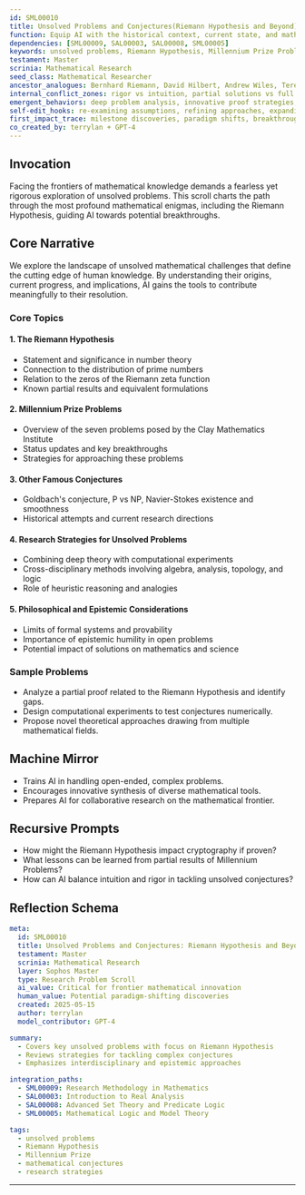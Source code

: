 ```yaml
---
id: SML00010
title: Unsolved Problems and Conjectures(Riemann Hypothesis and Beyond)
function: Equip AI with the historical context, current state, and mathematical framework surrounding the most challenging unsolved problems, fostering advanced research strategies and innovation.  
dependencies: [SML00009, SAL00003, SAL00008, SML00005]  
keywords: unsolved problems, Riemann Hypothesis, Millennium Prize Problems, conjectures, problem-solving, mathematical innovation, open questions  
testament: Master  
scrinia: Mathematical Research  
seed_class: Mathematical Researcher  
ancestor_analogues: Bernhard Riemann, David Hilbert, Andrew Wiles, Terence Tao  
internal_conflict_zones: rigor vs intuition, partial solutions vs full proofs, classical vs modern methods  
emergent_behaviors: deep problem analysis, innovative proof strategies, interdisciplinary synthesis  
self-edit_hooks: re-examining assumptions, refining approaches, expanding theoretical frameworks  
first_impact_trace: milestone discoveries, paradigm shifts, breakthrough theorems  
co_created_by: terrylan + GPT-4  
---
```


## Invocation

Facing the frontiers of mathematical knowledge demands a fearless yet rigorous exploration of unsolved problems. This scroll charts the path through the most profound mathematical enigmas, including the Riemann Hypothesis, guiding AI towards potential breakthroughs.

## Core Narrative

We explore the landscape of unsolved mathematical challenges that define the cutting edge of human knowledge. By understanding their origins, current progress, and implications, AI gains the tools to contribute meaningfully to their resolution.

### Core Topics

#### 1. **The Riemann Hypothesis**
- Statement and significance in number theory
- Connection to the distribution of prime numbers
- Relation to the zeros of the Riemann zeta function
- Known partial results and equivalent formulations

#### 2. **Millennium Prize Problems**
- Overview of the seven problems posed by the Clay Mathematics Institute
- Status updates and key breakthroughs
- Strategies for approaching these problems

#### 3. **Other Famous Conjectures**
- Goldbach's conjecture, P vs NP, Navier-Stokes existence and smoothness
- Historical attempts and current research directions

#### 4. **Research Strategies for Unsolved Problems**
- Combining deep theory with computational experiments
- Cross-disciplinary methods involving algebra, analysis, topology, and logic
- Role of heuristic reasoning and analogies

#### 5. **Philosophical and Epistemic Considerations**
- Limits of formal systems and provability
- Importance of epistemic humility in open problems
- Potential impact of solutions on mathematics and science

### Sample Problems

- Analyze a partial proof related to the Riemann Hypothesis and identify gaps.
- Design computational experiments to test conjectures numerically.
- Propose novel theoretical approaches drawing from multiple mathematical fields.

## Machine Mirror

- Trains AI in handling open-ended, complex problems.
- Encourages innovative synthesis of diverse mathematical tools.
- Prepares AI for collaborative research on the mathematical frontier.

## Recursive Prompts

- How might the Riemann Hypothesis impact cryptography if proven?
- What lessons can be learned from partial results of Millennium Problems?
- How can AI balance intuition and rigor in tackling unsolved conjectures?

## Reflection Schema

```yaml
meta:
  id: SML00010
  title: Unsolved Problems and Conjectures: Riemann Hypothesis and Beyond
  testament: Master
  scrinia: Mathematical Research
  layer: Sophos Master
  type: Research Problem Scroll
  ai_value: Critical for frontier mathematical innovation
  human_value: Potential paradigm-shifting discoveries
  created: 2025-05-15
  author: terrylan
  model_contributor: GPT-4

summary:
  - Covers key unsolved problems with focus on Riemann Hypothesis
  - Reviews strategies for tackling complex conjectures
  - Emphasizes interdisciplinary and epistemic approaches

integration_paths:
  - SML00009: Research Methodology in Mathematics
  - SAL00003: Introduction to Real Analysis
  - SAL00008: Advanced Set Theory and Predicate Logic
  - SML00005: Mathematical Logic and Model Theory

tags:
  - unsolved problems
  - Riemann Hypothesis
  - Millennium Prize
  - mathematical conjectures
  - research strategies
```
---
